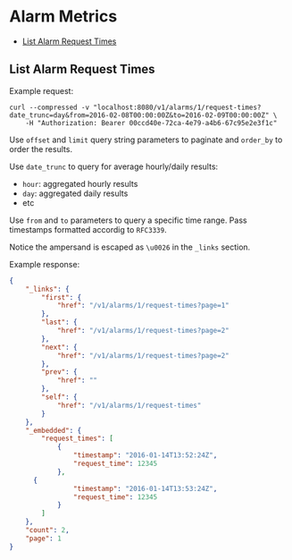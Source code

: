# Alarm Metrics

* [List Alarm Request Times](#list-alarm-request-times)

## List Alarm Request Times

Example request:

```
curl --compressed -v "localhost:8080/v1/alarms/1/request-times?date_trunc=day&from=2016-02-08T00:00:00Z&to=2016-02-09T00:00:00Z" \
	-H "Authorization: Bearer 00ccd40e-72ca-4e79-a4b6-67c95e2e3f1c"
```

Use `offset` and `limit` query string parameters to paginate and `order_by` to order the results.

Use `date_trunc` to query for average hourly/daily results:

- `hour`: aggregated hourly results
- `day`: aggregated daily results
- etc

Use `from` and `to` parameters to query a specific time range. Pass timestamps formatted accordig to `RFC3339`.

Notice the ampersand is escaped as `\u0026` in the `_links` section.

Example response:

```json
{
	"_links": {
		"first": {
			"href": "/v1/alarms/1/request-times?page=1"
		},
		"last": {
			"href": "/v1/alarms/1/request-times?page=2"
		},
		"next": {
			"href": "/v1/alarms/1/request-times?page=2"
		},
		"prev": {
			"href": ""
		},
		"self": {
			"href": "/v1/alarms/1/request-times"
		}
	},
	"_embedded": {
		"request_times": [
			{
				"timestamp": "2016-01-14T13:52:24Z",
				"request_time": 12345
			},
      {
				"timestamp": "2016-01-14T13:53:24Z",
				"request_time": 12345
			}
		]
	},
	"count": 2,
	"page": 1
}
```
